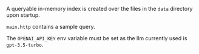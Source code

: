 A queryable in-memory index is created over the files in the `data` directory upon startup.

`main.http` contains a sample query.

The `OPENAI_API_KEY` env variable must be set as the llm currently used is `gpt-3.5-turbo`.